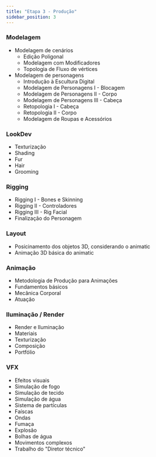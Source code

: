 ```yaml
---
title: "Etapa 3 - Produção"
sidebar_position: 3
---
```


### Modelagem
- Modelagem de cenários
    - Edição Poligonal
    - Modelagem com Modificadores
    - Topologia de Fluxo de vértices
- Modelagem de personagens
    - Introdução à Escultura Digital
    - Modelagem de Personagens I - Blocagem
    - Modelagem de Personagens II - Corpo
    - Modelagem de Personagens III - Cabeça
    - Retopologia I - Cabeça
    - Retopologia II - Corpo
    - Modelagem de Roupas e Acessórios

### LookDev 
- Texturização
- Shading
- Fur
- Hair
- Grooming

### Rigging
- Rigging I - Bones e Skinning
- Rigging II - Controladores
- Rigging III - Rig Facial
- Finalização do Personagem

### Layout
- Posicinamento dos objetos 3D, considerando o animatic
- Animação 3D básica do animatic

### Animação
- Metodologia de Produção para Animações
- Fundamentos básicos
- Mecânica Corporal
- Atuação

### Iluminação / Render
- Render e Iluminação
- Materiais
- Texturização
- Composição
- Portfólio

### VFX
- Efeitos visuais
- Simulação de fogo
- Simulação de tecido
- Simulação de água
- Sistema de partículas
- Faíscas
- Ondas
- Fumaça
- Explosão
- Bolhas de água
- Movimentos complexos
- Trabalho do "Diretor técnico"

